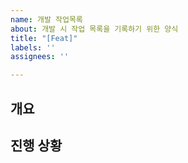 ```yaml
---
name: 개발 작업목록
about: 개발 시 작업 목록을 기록하기 위한 양식
title: "[Feat]"
labels: ''
assignees: ''

---
```


## 개요

## 진행 상황
